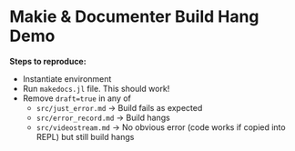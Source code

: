 # Makie & Documenter Build Hang Demo

**Steps to reproduce:**

- Instantiate environment
- Run `makedocs.jl` file. This should work!
- Remove `draft=true` in any of 
    - `src/just_error.md` → Build fails as expected
    - `src/error_record.md` → Build hangs
    - `src/videostream.md` → No obvious error (code works if copied into REPL) but still build hangs